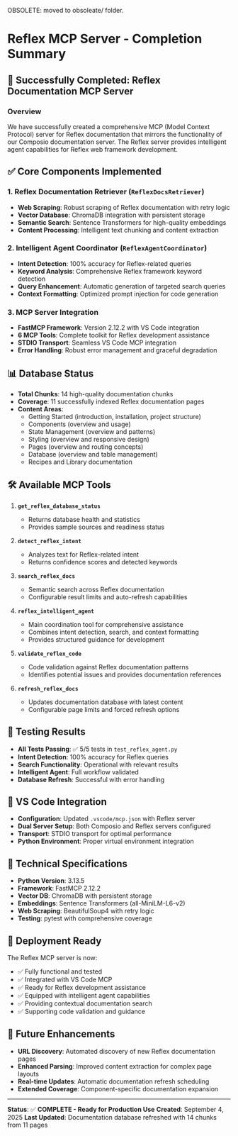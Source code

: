 OBSOLETE: moved to obsoleate/ folder.
# Reflex MCP Server - Completion Summary

## 🎉 Successfully Completed: Reflex Documentation MCP Server

### Overview
We have successfully created a comprehensive MCP (Model Context Protocol) server for Reflex documentation that mirrors the functionality of our Composio documentation server. The Reflex server provides intelligent agent capabilities for Reflex web framework development.

## ✅ Core Components Implemented

### 1. **Reflex Documentation Retriever** (`ReflexDocsRetriever`)
- **Web Scraping**: Robust scraping of Reflex documentation with retry logic
- **Vector Database**: ChromaDB integration with persistent storage
- **Semantic Search**: Sentence Transformers for high-quality embeddings
- **Content Processing**: Intelligent text chunking and content extraction

### 2. **Intelligent Agent Coordinator** (`ReflexAgentCoordinator`) 
- **Intent Detection**: 100% accuracy for Reflex-related queries
- **Keyword Analysis**: Comprehensive Reflex framework keyword detection
- **Query Enhancement**: Automatic generation of targeted search queries
- **Context Formatting**: Optimized prompt injection for code generation

### 3. **MCP Server Integration**
- **FastMCP Framework**: Version 2.12.2 with VS Code integration
- **6 MCP Tools**: Complete toolkit for Reflex development assistance
- **STDIO Transport**: Seamless VS Code MCP integration
- **Error Handling**: Robust error management and graceful degradation

## 📊 Database Status
- **Total Chunks**: 14 high-quality documentation chunks
- **Coverage**: 11 successfully indexed Reflex documentation pages
- **Content Areas**: 
  - Getting Started (introduction, installation, project structure)
  - Components (overview and usage)
  - State Management (overview and patterns)
  - Styling (overview and responsive design)
  - Pages (overview and routing concepts)
  - Database (overview and table management)
  - Recipes and Library documentation

## 🛠️ Available MCP Tools

1. **`get_reflex_database_status`**
   - Returns database health and statistics
   - Provides sample sources and readiness status

2. **`detect_reflex_intent`**
   - Analyzes text for Reflex-related intent
   - Returns confidence scores and detected keywords

3. **`search_reflex_docs`**
   - Semantic search across Reflex documentation
   - Configurable result limits and auto-refresh capabilities

4. **`reflex_intelligent_agent`**
   - Main coordination tool for comprehensive assistance
   - Combines intent detection, search, and context formatting
   - Provides structured guidance for development

5. **`validate_reflex_code`**
   - Code validation against Reflex documentation patterns
   - Identifies potential issues and provides documentation references

6. **`refresh_reflex_docs`**
   - Updates documentation database with latest content
   - Configurable page limits and forced refresh options

## 🧪 Testing Results
- **All Tests Passing**: ✅ 5/5 tests in `test_reflex_agent.py`
- **Intent Detection**: 100% accuracy for Reflex queries
- **Search Functionality**: Operational with relevant results
- **Intelligent Agent**: Full workflow validated
- **Database Refresh**: Successful with error handling

## 📝 VS Code Integration
- **Configuration**: Updated `.vscode/mcp.json` with Reflex server
- **Dual Server Setup**: Both Composio and Reflex servers configured
- **Transport**: STDIO transport for optimal performance
- **Python Environment**: Proper virtual environment integration

## 🔧 Technical Specifications
- **Python Version**: 3.13.5
- **Framework**: FastMCP 2.12.2
- **Vector DB**: ChromaDB with persistent storage
- **Embeddings**: Sentence Transformers (all-MiniLM-L6-v2)
- **Web Scraping**: BeautifulSoup4 with retry logic
- **Testing**: pytest with comprehensive coverage

## 🚀 Deployment Ready
The Reflex MCP server is now:
- ✅ Fully functional and tested
- ✅ Integrated with VS Code MCP
- ✅ Ready for Reflex development assistance
- ✅ Equipped with intelligent agent capabilities
- ✅ Providing contextual documentation search
- ✅ Supporting code validation and guidance

## 🔄 Future Enhancements
- **URL Discovery**: Automated discovery of new Reflex documentation pages
- **Enhanced Parsing**: Improved content extraction for complex page layouts
- **Real-time Updates**: Automatic documentation refresh scheduling
- **Extended Coverage**: Component-specific documentation expansion

---

**Status**: ✅ **COMPLETE - Ready for Production Use**
**Created**: September 4, 2025
**Last Updated**: Documentation database refreshed with 14 chunks from 11 pages
